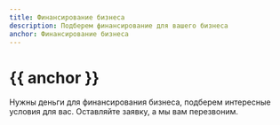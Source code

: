 ```yaml
---
title: Финансирование бизнеса
description: Подберем финансирование для вашего бизнеса
anchor: Финансирование бизнеса
---
```

# {{ anchor }}

Нужны деньги для финансирования бизнеса, подберем интересные условия для вас.
Оставляйте заявку, а мы вам перезвоним.